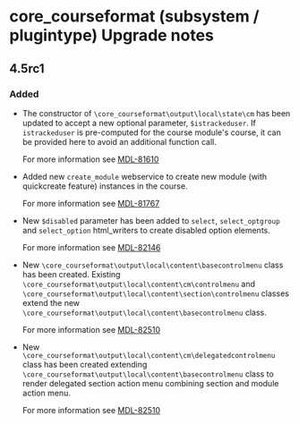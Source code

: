 # core_courseformat (subsystem / plugintype) Upgrade notes

## 4.5rc1

### Added

- The constructor of `\core_courseformat\output\local\state\cm` has been updated to accept a new optional parameter, `$istrackeduser`.
  If `istrackeduser` is pre-computed for the course module's course, it can be provided here to avoid an additional function call.

  For more information see [MDL-81610](https://tracker.moodle.org/browse/MDL-81610)
- Added new `create_module` webservice to create new module (with quickcreate feature) instances in the course.

  For more information see [MDL-81767](https://tracker.moodle.org/browse/MDL-81767)
- New `$disabled` parameter has been added to `select`, `select_optgroup` and `select_option` html_writers to create disabled option elements.

  For more information see [MDL-82146](https://tracker.moodle.org/browse/MDL-82146)
- New `\core_courseformat\output\local\content\basecontrolmenu` class has been created. Existing `\core_courseformat\output\local\content\cm\controlmenu` and `\core_courseformat\output\local\content\section\controlmenu` classes extend the new `\core_courseformat\output\local\content\basecontrolmenu` class.

  For more information see [MDL-82510](https://tracker.moodle.org/browse/MDL-82510)
- New `\core_courseformat\output\local\content\cm\delegatedcontrolmenu` class has been created extending `\core_courseformat\output\local\content\basecontrolmenu` class to render delegated section action menu combining section and module action menu.

  For more information see [MDL-82510](https://tracker.moodle.org/browse/MDL-82510)

